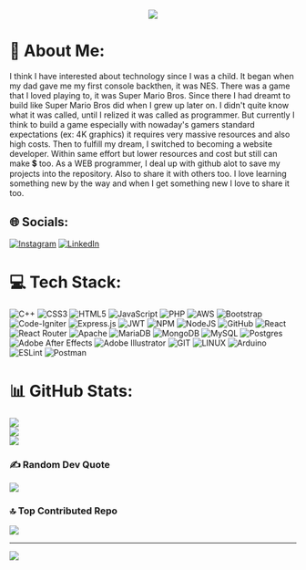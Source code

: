 <!-- typing effect -->
<h1 align="center">
  <a href="https://git.io/typing-svg">
    <img src="https://readme-typing-svg.herokuapp.com/?lines=hello,+there!+👋;it's+Destantomy+here;welcome+to+my+github+profile!;&center=true&size=23">
  </a>
</h1>
<!-- /typing effect -->

<!-- GPRM -->

# 💫 About Me:
I think I have interested about technology since I was a child. It began when my dad gave me my first console backthen, it was NES. There was a game that I loved playing to, it was Super Mario Bros. Since there I had dreamt to build like Super Mario Bros did when I grew up later on. I didn't quite know what it was called, until I relized it was called as programmer. But currently I think to build a game especially with nowaday's gamers standard expectations (ex: 4K graphics) it requires very massive resources and also high costs. Then to fulfill my dream, I switched to becoming a website developer. Within same effort but lower resources and cost but still can make 💲 too. As a WEB programmer, I deal up with github alot to save my projects into the repository. Also to share it with others too. I love learning something new by the way and when I get something new I love to share it too.


## 🌐 Socials:
[![Instagram](https://img.shields.io/badge/Instagram-%23E4405F.svg?logo=Instagram&logoColor=white)](https://instagram.com/itsdesta_) [![LinkedIn](https://img.shields.io/badge/LinkedIn-%230077B5.svg?logo=linkedin&logoColor=white)](https://linkedin.com/in/destanto-muhamad-yusuf-497834272) 

# 💻 Tech Stack:
![C++](https://img.shields.io/badge/c++-%2300599C.svg?style=for-the-badge&logo=c%2B%2B&logoColor=white) ![CSS3](https://img.shields.io/badge/css3-%231572B6.svg?style=for-the-badge&logo=css3&logoColor=white) ![HTML5](https://img.shields.io/badge/html5-%23E34F26.svg?style=for-the-badge&logo=html5&logoColor=white) ![JavaScript](https://img.shields.io/badge/javascript-%23323330.svg?style=for-the-badge&logo=javascript&logoColor=%23F7DF1E) ![PHP](https://img.shields.io/badge/php-%23777BB4.svg?style=for-the-badge&logo=php&logoColor=white) ![AWS](https://img.shields.io/badge/AWS-%23FF9900.svg?style=for-the-badge&logo=amazon-aws&logoColor=white) ![Bootstrap](https://img.shields.io/badge/bootstrap-%23563D7C.svg?style=for-the-badge&logo=bootstrap&logoColor=white) ![Code-Igniter](https://img.shields.io/badge/CodeIgniter-%23EF4223.svg?style=for-the-badge&logo=codeIgniter&logoColor=white) ![Express.js](https://img.shields.io/badge/express.js-%23404d59.svg?style=for-the-badge&logo=express&logoColor=%2361DAFB) ![JWT](https://img.shields.io/badge/JWT-black?style=for-the-badge&logo=JSON%20web%20tokens) ![NPM](https://img.shields.io/badge/NPM-%23000000.svg?style=for-the-badge&logo=npm&logoColor=white) ![NodeJS](https://img.shields.io/badge/node.js-6DA55F?style=for-the-badge&logo=node.js&logoColor=white) ![GitHub](https://img.shields.io/badge/GitHub-%23121011.svg?style=for-the-badge&logo=github&logoColor=white) ![React](https://img.shields.io/badge/react-%2320232a.svg?style=for-the-badge&logo=react&logoColor=%2361DAFB) ![React Router](https://img.shields.io/badge/React_Router-CA4245?style=for-the-badge&logo=react-router&logoColor=white) ![Apache](https://img.shields.io/badge/apache-%23D42029.svg?style=for-the-badge&logo=apache&logoColor=white) ![MariaDB](https://img.shields.io/badge/MariaDB-003545?style=for-the-badge&logo=mariadb&logoColor=white) ![MongoDB](https://img.shields.io/badge/MongoDB-%234ea94b.svg?style=for-the-badge&logo=mongodb&logoColor=white) ![MySQL](https://img.shields.io/badge/mysql-%2300f.svg?style=for-the-badge&logo=mysql&logoColor=white) ![Postgres](https://img.shields.io/badge/postgres-%23316192.svg?style=for-the-badge&logo=postgresql&logoColor=white) ![Adobe After Effects](https://img.shields.io/badge/Adobe%20After%20Effects-9999FF.svg?style=for-the-badge&logo=Adobe%20After%20Effects&logoColor=white) ![Adobe Illustrator](https://img.shields.io/badge/adobeillustrator-%23FF9A00.svg?style=for-the-badge&logo=adobeillustrator&logoColor=white) ![GIT](https://img.shields.io/badge/Git-fc6d26?style=for-the-badge&logo=git&logoColor=white) ![LINUX](https://img.shields.io/badge/Linux-FCC624?style=for-the-badge&logo=linux&logoColor=black) ![Arduino](https://img.shields.io/badge/-Arduino-00979D?style=for-the-badge&logo=Arduino&logoColor=white) ![ESLint](https://img.shields.io/badge/ESLint-4B3263?style=for-the-badge&logo=eslint&logoColor=white) ![Postman](https://img.shields.io/badge/Postman-FF6C37?style=for-the-badge&logo=postman&logoColor=white)

<!--
![Static Badge](https://img.shields.io/badge/SCSS-salmon)
![Static Badge](https://img.shields.io/badge/hapi-js-orange?style=for-the-badge)
![Static Badge](https://img.shields.io/badge/Tesla-yellow?style=for-the-badge&logo=Tesla) -->

# 📊 GitHub Stats:
![](https://github-readme-stats.vercel.app/api?username=Destantomy&theme=tokyonight&hide_border=false&include_all_commits=true&count_private=true)<br/>
![](https://github-readme-streak-stats.herokuapp.com/?user=Destantomy&theme=tokyonight&hide_border=false)<br/>
![](https://github-readme-stats.vercel.app/api/top-langs/?username=Destantomy&theme=tokyonight&hide_border=false&include_all_commits=true&count_private=true&layout=compact)

### ✍️ Random Dev Quote
![](https://quotes-github-readme.vercel.app/api?type=horizontal&theme=tokyonight)

### 🔝 Top Contributed Repo
![](https://github-contributor-stats.vercel.app/api?username=Destantomy&limit=5&theme=dark&combine_all_yearly_contributions=true)

---
[![](https://visitcount.itsvg.in/api?id=Destantomy&icon=0&color=0)](https://visitcount.itsvg.in)

<!-- Proudly created with GPRM ( https://gprm.itsvg.in ) -->

<!-- /GPRM -->
